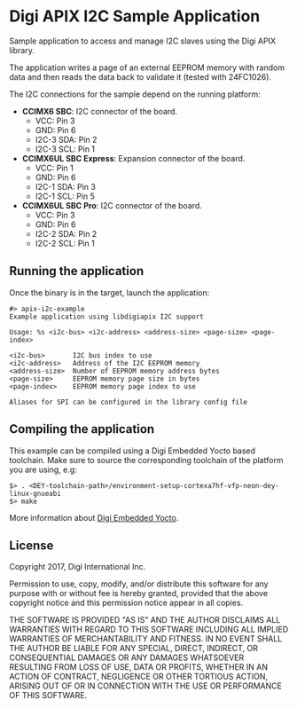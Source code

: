 Digi APIX I2C Sample Application
=================================

Sample application to access and manage I2C slaves using the Digi APIX library.

The application writes a page of an external EEPROM memory with random
data and then reads the data back to validate it (tested with 24FC1026).

The I2C connections for the sample depend on the running platform:
 - **CCIMX6 SBC**: I2C connector of the board.
    - VCC: Pin 3
    - GND: Pin 6
    - I2C-3 SDA: Pin 2
    - I2C-3 SCL: Pin 1
 - **CCIMX6UL SBC Express**: Expansion connector of the board.
    - VCC: Pin 1
    - GND: Pin 6
    - I2C-1 SDA: Pin 3
    - I2C-1 SCL: Pin 5
 - **CCIMX6UL SBC Pro**: I2C connector of the board.
    - VCC: Pin 3
    - GND: Pin 6
    - I2C-2 SDA: Pin 2
    - I2C-2 SCL: Pin 1

Running the application
-----------------------
Once the binary is in the target, launch the application:

```
#> apix-i2c-example
Example application using libdigiapix I2C support

Usage: %s <i2c-bus> <i2c-address> <address-size> <page-size> <page-index>

<i2c-bus>       I2C bus index to use
<i2c-address>   Address of the I2C EEPROM memory
<address-size>  Number of EEPROM memory address bytes
<page-size>     EEPROM memory page size in bytes
<page-index>    EEPROM memory page index to use

Aliases for SPI can be configured in the library config file
```

Compiling the application
-------------------------
This example can be compiled using a Digi Embedded Yocto based toolchain. Make
sure to source the corresponding toolchain of the platform you are using, e.g:

```
$> . <DEY-toolchain-path>/environment-setup-cortexa7hf-vfp-neon-dey-linux-gnueabi
$> make
```

More information about [Digi Embedded Yocto](https://github.com/digi-embedded/meta-digi).

License
-------
Copyright 2017, Digi International Inc.

Permission to use, copy, modify, and/or distribute this software for any purpose
with or without fee is hereby granted, provided that the above copyright notice
and this permission notice appear in all copies.

THE SOFTWARE IS PROVIDED "AS IS" AND THE AUTHOR DISCLAIMS ALL WARRANTIES WITH
REGARD TO THIS SOFTWARE INCLUDING ALL IMPLIED WARRANTIES OF MERCHANTABILITY AND
FITNESS. IN NO EVENT SHALL THE AUTHOR BE LIABLE FOR ANY SPECIAL, DIRECT,
INDIRECT, OR CONSEQUENTIAL DAMAGES OR ANY DAMAGES WHATSOEVER RESULTING FROM LOSS
OF USE, DATA OR PROFITS, WHETHER IN AN ACTION OF CONTRACT, NEGLIGENCE OR OTHER
TORTIOUS ACTION, ARISING OUT OF OR IN CONNECTION WITH THE USE OR PERFORMANCE OF
THIS SOFTWARE.